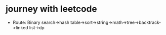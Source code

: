 # journey with leetcode



* Route: Binary search->hash table->sort->string->math->tree->backtrack->linked list->dp

